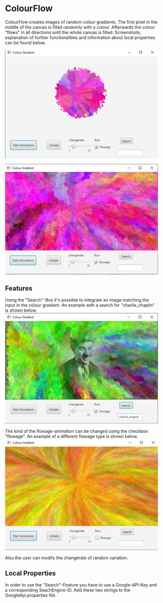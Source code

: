# ColourFlow

ColourFlow creates images of random colour gradients. The first pixel in the middle of the canvas is filled randomly with a colour. Afterwards the colour "flows" in all directions until the whole canvas is filled. Screenshots, explanation of further functionalities and information about local properties can be found below.


![pictureOfFlow](screenshots/flow.PNG?raw=true "Screenshot during flow")

![pictureReady](screenshots/ready.PNG?raw=true "Screenshot during flow")

## Features
Using the "Search"-Box it's possible to integrate an image matching the input in the colour gradient. An example with a search for "charlie_chaplin" is shown below.
![pictureReady](screenshots/chaplin.PNG?raw=true "Screenshot during flow")

The kind of the flowage-animation can be changed using the checkbox "flowage". An example of a different flowage type is shown below.
![pictureReady](screenshots/flowage.PNG?raw=true "Screenshot during flow")

Also the user can modify the changerate of random variation.

## Local Properties
In order to use the "Search"-Feature you have to use a Google-API-Key and a corresponding SeachEngine-ID. Add these two strings to the GoogleApi.properties file.
